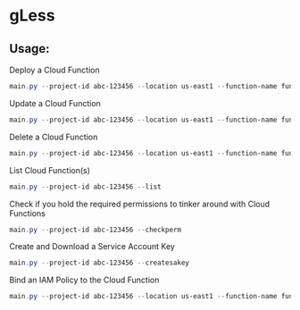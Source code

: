# gLess

## Usage:
Deploy a Cloud Function
```powershell
main.py --project-id abc-123456 --location us-east1 --function-name function1 --gsutil-uri gs://bucket/function.zip --function-entry-point function --service-account 1234567890-compute@developer.gserviceaccount.com --deploy
```
Update a Cloud Function
```powershell
main.py --project-id abc-123456 --location us-east1 --function-name function1 --gsutil-uri gs://bucket/function.zip --function-entry-point function --service-account 1234567890-compute@developer.gserviceaccount.com --update
```
Delete a Cloud Function
```powershell
main.py --project-id abc-123456 --location us-east1 --function-name function1 --delete
```
List Cloud Function(s)
```powershell
main.py --project-id abc-123456 --list
```
Check if you hold the required permissions to tinker around with Cloud Functions
```powershell
main.py --project-id abc-123456 --checkperm
```
Create and Download a Service Account Key
```powershell
main.py --project-id abc-123456 --createsakey
```
Bind an IAM Policy to the Cloud Function
```powershell
main.py --project-id abc-123456 --location us-east1 --function-name function1 --setiambinding allUsers
``` 
